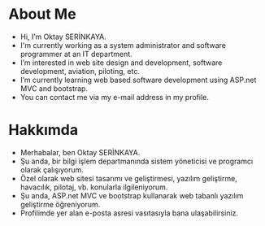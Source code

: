 # About Me
- Hi, I’m Oktay SERİNKAYA.
- I'm currently working as a system administrator and software programmer at an IT department.
- I’m interested in web site design and development, software development, aviation, piloting, etc.
- I’m currently learning web based software development using ASP.net MVC and bootstrap.
- You can contact me via my e-mail address in my profile.

# Hakkımda
- Merhabalar, ben Oktay SERİNKAYA.
- Şu anda, bir bilgi işlem departmanında sistem yöneticisi ve programcı olarak çalışıyorum.
- Özel olarak web sitesi tasarımı ve geliştirmesi, yazılım geliştirme, havacılık, pilotaj, vb. konularla ilgileniyorum.
- Şu anda, ASP.net MVC ve bootstrap kullanarak web tabanlı yazılım geliştirme öğreniyorum.
- Profilimde yer alan e-posta asresi vasıtasıyla bana ulaşabilirsiniz.
